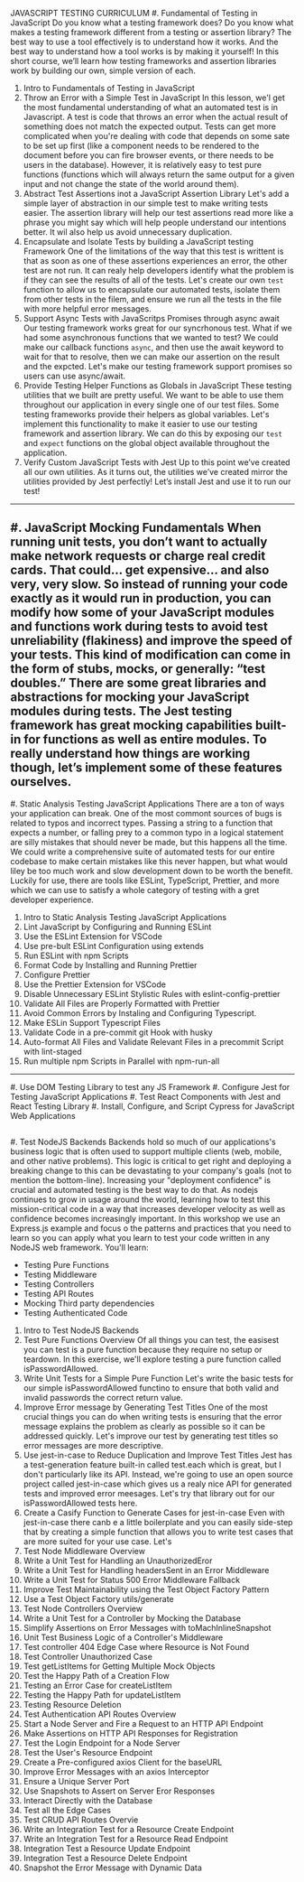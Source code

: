 JAVASCRIPT TESTING CURRICULUM
#. Fundamental of Testing in JavaScript
Do you know what a testing framework does? Do you know what makes a testing framework different from a testing or assertion library? The best way to use a tool effectively is to understand how it works. And the best way to understand how a tool works is by making it yourself! In this short course, we’ll learn how testing frameworks and assertion libraries work by building our own, simple version of each.
1. Intro to Fundamentals of Testing in JavaScript
2. Throw an Error with a Simple Test in JavaScript
In this lesson, we'l get the most fundamental understanding of what an automated test is in Javascript. A test is code that throws an error when the actual result of something does not match the expected output. Tests can get more complicated when you're dealing with code that depends on some sate to be set up first (like a component needs to be rendered to the document before you can fire browser events, or there needs to be users in the database). However, it is relatively easy to test pure functions (functions which will always return the same output for a given input and not change the state of the world around them).
3. Abstract Test Assertions inot a JavaScript Assertion Library
Let's add a simple layer of abstraction in our simple test to make writing tests easier. The assertion library will help our test assertions read more like a phrase you might say which will help people understand our intentions better. It wil also help us avoid unnecessary duplication.
4. Encapsulate and Isolate Tests by building a JavaScript testing Framework
One of the limitations of the way that this test is writtent is that as soon as one of these assertions experiences an error, the other test are not run. It can realy help developers identify what the problem is if they can see the results of all of the tests. Let's create our own `test` function to allow us to encapsulate our automated tests, isolate them from other tests in the filem, and ensure we run all the tests in the file with more helpful error messages. 
5. Support Async Tests with JavaScritps Promises through async await
Our testing framework works great for our syncrhonous test. What if we had some asynchronous functions that we wanted to test? We could make our callback functions `async`, and then use the await keyword to wait for that to resolve, then we can make our assertion on the result and the expcted. Let's make our testing framework support promises so users can use async/await.
6. Provide Testing Helper Functions as Globals in JavaScript
These testing utilities that we built are pretty useful. We want to be able to use them throughout our application in every single one of our test files. Some testing frameworks provide their helpers as global variables. Let's implement this functionality to make it easier to use our testing framework and assertion library. We can do this by exposing our `test` and `expect` functions on the global object available throughout the application.
7. Verify Custom JavaScript Tests with Jest
Up to this point we’ve created all our own utilities. As it turns out, the utilities we’ve created mirror the utilities provided by Jest perfectly! Let’s install Jest and use it to run our test!
---

#. JavaScript Mocking Fundamentals
When running unit tests, you don’t want to actually make network requests or charge real credit cards. That could… get expensive… and also very, very slow. So instead of running your code exactly as it would run in production, you can modify how some of your JavaScript modules and functions work during tests to avoid test unreliability (flakiness) and improve the speed of your tests. This kind of modification can come in the form of stubs, mocks, or generally: “test doubles.” There are some great libraries and abstractions for mocking your JavaScript modules during tests. The Jest testing framework has great mocking capabilities built-in for functions as well as entire modules. To really understand how things are working though, let’s implement some of these features ourselves.
---

#. Static Analysis Testing JavaScript Applications
There are a ton of ways your application can break. One of the most commont sources of bugs is related to typos and incorrect types. Passing a string to a function that expects a number, or falling prey to a common typo in a logical statement are silly mistakes that should never be made, but this happens all the time. We could write a comprehensive suite of automated tests for our entire codebase to make certain mistakes like this never happen, but what would liley be too much work and slow development down to be worth the benefit. Luckily for use, there are tools like ESLint, TypeScript, Prettier, and more which we can use to satisfy a whole category of testing with a  gret developer experience.
1. Intro to Static Analysis Testing JavaScript Applications
2. Lint JavaScript by Configuring and Running ESLint
3. Use the ESLint Extension for VSCode
4. Use pre-bult ESLint Configuration using extends
5. Run ESLint with npm Scripts
6. Format Code by Installing and Running Prettier
7. Configure Prettier
8. Use the Prettier Extension for VSCode
9. Disable Unnecessary ESLint Stylistic Rules with eslint-config-prettier
10. Validate All Files are Properly Formatted with Prettier
11. Avoid Common Errors by Instaling and Configuring Typescript.
12. Make ESLin Support Typescript Files
13. Validate Code in a pre-commit git Hook with husky
14. Auto-format All Files and Validate Relevant Files in a precommit Script with lint-staged
15. Run multiple npm Scripts in Parallel with npm-run-all
---

#. Use DOM Testing Library to test any JS Framework
#. Configure Jest for Testing JavaScript Applications
#. Test React Components with Jest and React Testing Library
#. Install, Configure, and Script Cypress for JavaScript Web Applications
## 

#. Test NodeJS Backends
Backends hold so much of our applications's business logic that is often used to support multiple clients (web, mobile, and other native problems). This logic is critical to get right and deploying a breaking change to this can be devastating to your company's goals (not to mention the bottom-line). Increasing your "deployment confidence" is crucial and automated testing is the best way to do that. As nodejs continues to grow in usage around the world, learning how to test this mission-critical code in a way that increases developer velocity as well as confidence becomes increasingly important. In this workshop we use an Express.js example and focus o the patterns and practices that you need to learn so you can apply what you learn to test your code written in any NodeJS web framework. You'll learn:
- Testing Pure Functions
- Testing Middleware
- Testing Controllers
- Testing API Routes
- Mocking Third party dependencies
- Testing Authenticated Code
1. Intro to Test NodeJS Backends
2. Test Pure Functions Overview
Of all things you can test, the easisest you can test is a pure function because they require no setup or teardown. In this exercise, we'll explore testing a pure function called isPasswordAllowed. 
3. Write Unit Tests for a Simple Pure Function
Let's write the basic tests for our simple isPasswordAllowed functino to ensure that both valid and invalid passwords the correct return value. 
4. Improve Error message by Generating Test Titles
One of the most crucial things you can do when writing tests is ensuring that the error message explains the problem as clearly as possible so it can be addressed quickly. Let's improve our test by generating test titles so error messages are more descriptive.
5. Use jest-in-case to Reduce Duplication and Improve Test Titles
Jest has a test-generation feature built-in called test.each which is great, but I don't particularly like its API. Instead, we're going to use an open source project called jest-in-case which gives us a realy nice API for generated tests and improved error meesages. Let's try that library out for our isPasswordAllowed tests here. 
6. Create a Casify Function to Generate Cases for jest-in-case
Even with jest-in-case there canb e a little boilerplate and you can easily side-step that by creating a simple function that allows you to write test cases that are more suited for your use case. Let's
7. Test Node Middleware Overview
8. Write a Unit Test for Handling an UnauthorizedEror
9. Write a Unit Test for Handling headersSent in an Error Middleware
10. Write a Unit Test for Status 500 Error Middleware Fallback
11. Improve Test Maintainability using the Test Object Factory Pattern
12. Use a Test Object Factory utils/generate
13. Test Node Controllers Overview
14. Write a Unit Test for a Controller by Mocking the Database
15. Simplify Assertions on Error Messages with toMachInlineSnapshot
16. Unit Test Business Logic of a Controller's Middleware
17. Test controller 404 Edge Case where Resource is Not Found
18. Test Controller Unauthorized Case
19. Test getListItems for Getting Multiple Mock Objects
20. Test the Happy Path of a Creation Flow
21. Testing an Error Case for createListItem
22. Testing the Happy Path for updateListItem
23. Testing Resource Deletion
24. Test Authentication API Routes Overview
25. Start a Node Server and Fire a Request to an HTTP API Endpoint
26. Make Assertions on HTTP API Responses for Registration
27. Test the Login Endpoint for a Node Server
28. Test the User's Resource Endpoint
29. Create a Pre-configured axios Client for the baseURL
30. Improve Error Messages with an axios Interceptor
31. Ensure a Unique Server Port
32. Use Snapshots to Assert on Server Eror Responses
33. Interact Directly with the Database
34. Test all the Edge Cases
35. Test CRUD API Routes Overvie
36. Write an Integration Test for a Resource Create Endpoint
37. Write an Integration Test for a Resource Read Endpoint
38. Integration Test a Resource Update Endpoint
39. Integration Test a Resource Delete Endpoint
40. Snapshot the Error Message with Dynamic Data